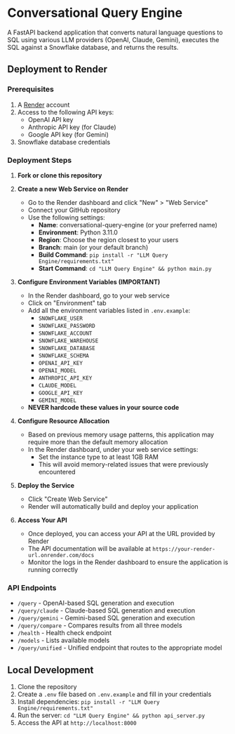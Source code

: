 # Conversational Query Engine

A FastAPI backend application that converts natural language questions to SQL using various LLM providers (OpenAI, Claude, Gemini), executes the SQL against a Snowflake database, and returns the results.

## Deployment to Render

### Prerequisites

1. A [Render](https://render.com/) account
2. Access to the following API keys:
   - OpenAI API key
   - Anthropic API key (for Claude)
   - Google API key (for Gemini)
3. Snowflake database credentials

### Deployment Steps

1. **Fork or clone this repository**

2. **Create a new Web Service on Render**
   - Go to the Render dashboard and click "New" > "Web Service"
   - Connect your GitHub repository
   - Use the following settings:
     - **Name**: conversational-query-engine (or your preferred name)
     - **Environment**: Python 3.11.0
     - **Region**: Choose the region closest to your users
     - **Branch**: main (or your default branch)
     - **Build Command**: `pip install -r "LLM Query Engine/requirements.txt"`
     - **Start Command**: `cd "LLM Query Engine" && python main.py`

3. **Configure Environment Variables (IMPORTANT)**
   - In the Render dashboard, go to your web service
   - Click on "Environment" tab
   - Add all the environment variables listed in `.env.example`:
     - `SNOWFLAKE_USER`
     - `SNOWFLAKE_PASSWORD`
     - `SNOWFLAKE_ACCOUNT`
     - `SNOWFLAKE_WAREHOUSE`
     - `SNOWFLAKE_DATABASE`
     - `SNOWFLAKE_SCHEMA`
     - `OPENAI_API_KEY`
     - `OPENAI_MODEL`
     - `ANTHROPIC_API_KEY`
     - `CLAUDE_MODEL`
     - `GOOGLE_API_KEY`
     - `GEMINI_MODEL`
   - **NEVER hardcode these values in your source code**

4. **Configure Resource Allocation**
   - Based on previous memory usage patterns, this application may require more than the default memory allocation
   - In the Render dashboard, under your web service settings:
     - Set the instance type to at least 1GB RAM
     - This will avoid memory-related issues that were previously encountered

5. **Deploy the Service**
   - Click "Create Web Service"
   - Render will automatically build and deploy your application

6. **Access Your API**
   - Once deployed, you can access your API at the URL provided by Render
   - The API documentation will be available at `https://your-render-url.onrender.com/docs`
   - Monitor the logs in the Render dashboard to ensure the application is running correctly

### API Endpoints

- `/query` - OpenAI-based SQL generation and execution
- `/query/claude` - Claude-based SQL generation and execution
- `/query/gemini` - Gemini-based SQL generation and execution
- `/query/compare` - Compares results from all three models
- `/health` - Health check endpoint
- `/models` - Lists available models
- `/query/unified` - Unified endpoint that routes to the appropriate model

## Local Development

1. Clone the repository
2. Create a `.env` file based on `.env.example` and fill in your credentials
3. Install dependencies: `pip install -r "LLM Query Engine/requirements.txt"`
4. Run the server: `cd "LLM Query Engine" && python api_server.py`
5. Access the API at `http://localhost:8000`
